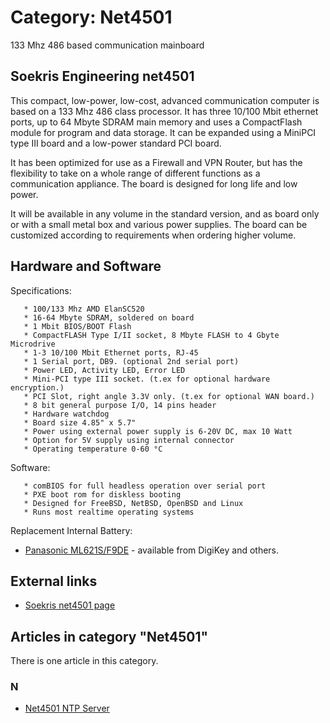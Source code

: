 # Category: Net4501

133 Mhz 486 based communication mainboard

## Soekris Engineering net4501

This compact, low-power, low-cost, advanced communication computer is based on a 133 Mhz 486 class processor. It has three 10/100 Mbit ethernet ports, up to 64 Mbyte SDRAM main memory and uses a CompactFlash module for program and data storage. It can be expanded using a MiniPCI type III board and a low-power standard PCI board. 

It has been optimized for use as a Firewall and VPN Router, but has the flexibility to take on a whole range of different functions as a communication appliance. The board is designed for long life and low power.

It will be available in any volume in the standard version, and as board only or with a small metal box and various power supplies. The board can be customized according to requirements when ordering higher volume.

## Hardware and Software

Specifications:

```
   * 100/133 Mhz AMD ElanSC520
   * 16-64 Mbyte SDRAM, soldered on board
   * 1 Mbit BIOS/BOOT Flash
   * CompactFLASH Type I/II socket, 8 Mbyte FLASH to 4 Gbyte Microdrive
   * 1-3 10/100 Mbit Ethernet ports, RJ-45
   * 1 Serial port, DB9. (optional 2nd serial port)
   * Power LED, Activity LED, Error LED
   * Mini-PCI type III socket. (t.ex for optional hardware encryption.)
   * PCI Slot, right angle 3.3V only. (t.ex for optional WAN board.)
   * 8 bit general purpose I/O, 14 pins header
   * Hardware watchdog
   * Board size 4.85" x 5.7"
   * Power using external power supply is 6-20V DC, max 10 Watt
   * Option for 5V supply using internal connector
   * Operating temperature 0-60 °C

```

Software:

```
   * comBIOS for full headless operation over serial port
   * PXE boot rom for diskless booting
   * Designed for FreeBSD, NetBSD, OpenBSD and Linux
   * Runs most realtime operating systems

```

Replacement Internal Battery:

* [Panasonic ML621S/F9DE](https://web.archive.org/web/20180610231418/http://lists.soekris.com/pipermail/soekris-tech/2010-July/016691.html) - available from DigiKey and others.

## External links

* [Soekris net4501 page](https://web.archive.org/web/20180610231418/http://www.soekris.com/net4501.htm "http://www.soekris.com/net4501.htm")

## Articles in category "Net4501"

There is one article in this category.

### N

* [Net4501 NTP Server](Net4501_NTP_Server.md)